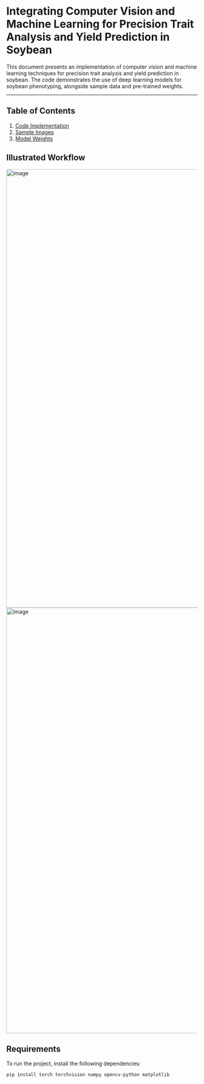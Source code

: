 # Integrating Computer Vision and Machine Learning for Precision Trait Analysis and Yield Prediction in Soybean

This document presents an implementation of computer vision and machine learning techniques for precision trait analysis and yield prediction in soybean. The code demonstrates the use of deep learning models for soybean phenotyping, alongside sample data and pre-trained weights.

---

## Table of Contents

1. [Code Implementation](#code-implementation)
2. [Sample Images](#sample-images)
3. [Model Weights](#model-weights)

## Illustrated Workflow

<img width="1154" alt="image" src="https://github.com/user-attachments/assets/c9c90e27-e5f4-49eb-8cfe-2a84965f42a1" />
<img width="1120" alt="image" src="https://github.com/user-attachments/assets/13c87368-6152-44c9-a01a-877b4140fc7e" />


## Requirements

To run the project, install the following dependencies:

```bash
pip install torch torchvision numpy opencv-python matplotlib
